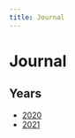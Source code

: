 ```yaml
---
title: Journal
---
```


# Journal

## Years

- [2020](/bonsai/journal/2020)
- [2021](/bonsai/journal/2021)
